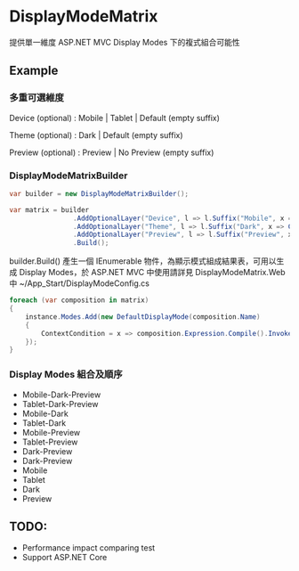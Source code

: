 # DisplayModeMatrix

提供單一維度 ASP.NET MVC Display Modes 下的複式組合可能性

## Example

### 多重可選維度

Device (optional) : Mobile | Tablet | Default (empty suffix)

Theme (optional) : Dark | Default (empty suffix)

Preview (optional) : Preview | No Preview (empty suffix)

### DisplayModeMatrixBuilder

```csharp
var builder = new DisplayModeMatrixBuilder();

var matrix = builder
                .AddOptionalLayer("Device", l => l.Suffix("Mobile", x => IsMobile(x)).Suffix("Tablet", x => IsTablet(x)))
                .AddOptionalLayer("Theme", l => l.Suffix("Dark", x => CurrentTheme(x) == "dark"))
                .AddOptionalLayer("Preview", l => l.Suffix("Preview", x => IsPreview(x)))
                .Build();
```

builder.Build() 產生一個 IEnumerable<NamedCondition> 物件，為顯示模式組成結果表，可用以生成 Display Modes，於 ASP.NET MVC 中使用請詳見 DisplayModeMatrix.Web 中 ~/App_Start/DisplayModeConfig.cs

```csharp
foreach (var composition in matrix)
{
    instance.Modes.Add(new DefaultDisplayMode(composition.Name)
    {
        ContextCondition = x => composition.Expression.Compile().Invoke(x)
    });
}
```

### Display Modes 組合及順序

- Mobile-Dark-Preview
- Tablet-Dark-Preview
- Mobile-Dark
- Tablet-Dark
- Mobile-Preview
- Tablet-Preview
- Dark-Preview
- Dark-Preview
- Mobile
- Tablet
- Dark
- Preview


## TODO:

- Performance impact comparing test
- Support ASP.NET Core
